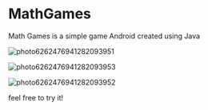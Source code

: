 # MathGames

Math Games is a simple game Android created using Java

![photo6262476941282093951](https://user-images.githubusercontent.com/70325408/112487404-4157d300-8daf-11eb-8bce-0fad168dabfe.jpg)

![photo6262476941282093953](https://user-images.githubusercontent.com/70325408/112487513-5896c080-8daf-11eb-8203-035ecc4113b1.jpg)

![photo6262476941282093952](https://user-images.githubusercontent.com/70325408/112487684-811eba80-8daf-11eb-8769-9723b0cd851f.jpg)

feel free to try it!



